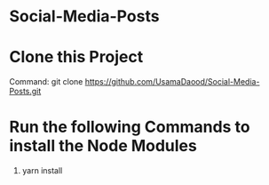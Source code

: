 # Social-Media-Posts

# Clone this Project
Command:
git clone https://github.com/UsamaDaood/Social-Media-Posts.git

# Run the following Commands to install the Node Modules

1. yarn install
 
